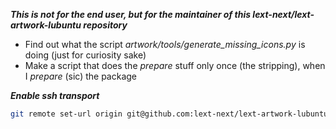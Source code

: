***This is not for the end user, but for the maintainer of this lext-next/lext-artwork-lubuntu repository***
* Find out what the script *artwork/tools/generate_missing_icons.py* is doing (just for curiosity sake)
* Make a script that does the *prepare* stuff only once (the stripping), when I *prepare* (sic) the package

***Enable ssh transport***
```bash
git remote set-url origin git@github.com:lext-next/lext-artwork-lubuntu
```
